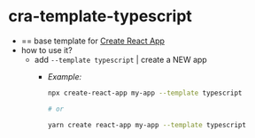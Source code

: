 # cra-template-typescript

* == base template for [Create React App](https://github.com/facebook/create-react-app)
* how to use it?
  * add `--template typescript` | create a NEW app
    * _Example:_

        ```sh
        npx create-react-app my-app --template typescript
        
        # or
        
        yarn create react-app my-app --template typescript
        ```
